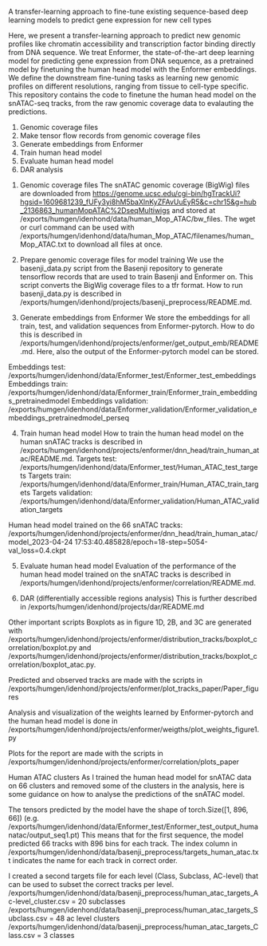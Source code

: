 A transfer-learning approach to fine-tune existing sequence-based deep learning models to predict gene expression for new cell types 

Here, we present a transfer-learning approach to predict new genomic profiles like chromatin accessibility and transcription factor binding directly from DNA sequence. We treat Enformer, the state-of-the-art deep learning model for predicting gene expression from DNA sequence, as a pretrained model by finetuning the human head model with the Enformer embeddings. We define the downstream fine-tuning tasks as learning new genomic profiles on different resolutions, ranging from tissue to cell-type specific. This repository contains the code to finetune the human head model on the snATAC-seq tracks, from the raw genomic coverage data to evalauting the predictions.

1) Genomic coverage files
2) Make tensor flow records from genomic coverage files
3) Generate embeddings from Enformer 
4) Train human head model
5) Evaluate human head model
6) DAR analysis

1. Genomic coverage files
The snATAC genomic coverage (BigWig) files are downloaded from https://genome.ucsc.edu/cgi-bin/hgTrackUi?hgsid=1609681239_fUFy3yi8hM5baXlnKyZFAvUuEyR5&c=chr15&g=hub_2136863_humanMopATAC%2DseqMultiwigs and stored at /exports/humgen/idenhond/data/human_Mop_ATAC/bw_files. The wget or curl command can be used with /exports/humgen/idenhond/data/human_Mop_ATAC/filenames/human_Mop_ATAC.txt to download all files at once. 

2. Prepare genomic coverage files for model training
We use the basenji_data.py script from the Basenji repository to generate tensorflow records that are used to train Basenji and Enformer on. This script converts the BigWig coverage files to a tfr format.
How to run basenji_data.py is described in /exports/humgen/idenhond/projects/basenji_preprocess/README.md. 

3. Generate embeddings from Enformer 
We store the embeddings for all train, test, and validation sequences from Enformer-pytorch.
How to do this is described in /exports/humgen/idenhond/projects/enformer/get_output_emb/README.md. Here, also the output of the Enformer-pytorch model can be stored. 

Embeddings test: /exports/humgen/idenhond/data/Enformer_test/Enformer_test_embeddings
Embeddings train: /exports/humgen/idenhond/data/Enformer_train/Enformer_train_embeddings_pretrainedmodel
Embeddings validation: /exports/humgen/idenhond/data/Enformer_validation/Enformer_validation_embeddings_pretrainedmodel_perseq

4. Train human head model
How to train the human head model on the human snATAC tracks is described in /exports/humgen/idenhond/projects/enformer/dnn_head/train_human_atac/README.md.
Targets test: /exports/humgen/idenhond/data/Enformer_test/Human_ATAC_test_targets
Targets train: /exports/humgen/idenhond/data/Enformer_train/Human_ATAC_train_targets
Targets validation: /exports/humgen/idenhond/data/Enformer_validation/Human_ATAC_validation_targets

Human head model trained on the 66 snATAC tracks: /exports/humgen/idenhond/projects/enformer/dnn_head/train_human_atac/model_2023-04-24 17:53:40.485828/epoch=18-step=5054-val_loss=0.4.ckpt

5. Evaluate human head model
Evaluation of the performance of the human head model trained on the snATAC tracks is described in /exports/humgen/idenhond/projects/enformer/correlation/README.md.

6. DAR (differentially accessible regions analysis)
This is further described in /exports/humgen/idenhond/projects/dar/README.md

Other important scripts
Boxplots as in figure 1D, 2B, and 3C are generated with /exports/humgen/idenhond/projects/enformer/distribution_tracks/boxplot_correlation/boxplot.py and /exports/humgen/idenhond/projects/enformer/distribution_tracks/boxplot_correlation/boxplot_atac.py.

Predicted and observed tracks are made with the scripts in /exports/humgen/idenhond/projects/enformer/plot_tracks_paper/Paper_figures

Analysis and visualization of the weights learned by Enformer-pytorch and the human head model is done in /exports/humgen/idenhond/projects/enformer/weigths/plot_weights_figure1.py

Plots for the report are made with the scripts in /exports/humgen/idenhond/projects/enformer/correlation/plots_paper

Human ATAC clusters
As I trained the human head model for snATAC data on 66 clusters and removed some of the clusters in the analysis, here is some guidance on how to analyse the predictions of the snATAC model.

The tensors predicted by the model have the shape of torch.Size([1, 896, 66]) (e.g. /exports/humgen/idenhond/data/Enformer_test/Enformer_test_output_humanatac/output_seq1.pt)
This means that for the first sequence, the model predicted 66 tracks with 896 bins for each track. 
The index column in /exports/humgen/idenhond/data/basenji_preprocess/targets_human_atac.txt indicates the name for each track in correct order.

I created a second targets file for each level (Class, Subclass, AC-level) that can be used to subset the correct tracks per level. 
/exports/humgen/idenhond/data/basenji_preprocess/human_atac_targets_Ac-level_cluster.csv = 20 subclasses
/exports/humgen/idenhond/data/basenji_preprocess/human_atac_targets_Subclass.csv = 48 ac level clusters
/exports/humgen/idenhond/data/basenji_preprocess/human_atac_targets_Class.csv = 3 classes

